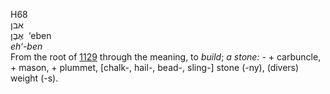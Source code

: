 <body>
  <p>H68<br>  אבן  <br> אֶבֶן  ‎  ‘eben  <br><i>eh‘-ben </i><br>From the root of <a href="h1129.htm">1129</a> through the meaning, to <i>build</i>; <i>a</i> <i>stone: - </i>+ carbuncle, + mason, + plummet, [chalk-, hail-, bead-, sling-] stone (-ny), (divers) weight (-s).<br></p>
 </body>